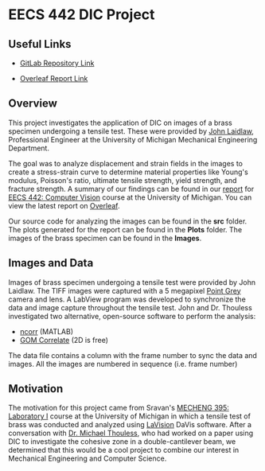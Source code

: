 # EECS 442 DIC Project

## Useful Links
* [GitLab Repository Link](https://gitlab.eecs.umich.edu/balajsra/eecs-442-dic-project/)

* [Overleaf Report Link](https://www.overleaf.com/read/whvdsndzrvqw)

## Overview
This project investigates the application of DIC on images of a brass specimen undergoing a tensile test. These were provided by [John Laidlaw](https://me.engin.umich.edu/people/staff), Professional Engineer at the University of Michigan Mechanical Engineering Department.

The goal was to analyze displacement and strain fields in the images to create a stress-strain curve to determine material properties like Young's modulus, Poisson's ratio, ultimate tensile strength, yield strength, and fracture strength. A summary of our findings can be found in our [report](EECS_442_Computer_Vision_DIC_Project.pdf) for [EECS 442: Computer Vision](https://web.eecs.umich.edu/~fouhey/teaching/EECS442_W19/) course at the University of Michigan. You can view the latest report on [Overleaf](https://www.overleaf.com/read/whvdsndzrvqw).

Our source code for analyzing the images can be found in the **src** folder. The plots generated for the report can be found in the **Plots** folder. The images of the brass specimen can be found in the **Images**.

## Images and Data
Images of brass specimen undergoing a tensile test were provided by John Laidlaw. The TIFF images were captured with a 5 megapixel [Point Grey](https://www.flir.com/iis/machine-vision/) camera and lens. A LabView program was developed to synchronize the data and image capture throughout the tensile test. John and Dr. Thouless investigated two alternative, open-source software to perform the analysis:
* [ncorr](http://www.ncorr.com/) (MATLAB)
* [GOM Correlate](https://www.gom.com/3d-software/gom-correlate.html) (2D is free)

The data file contains a column with the frame number to sync the data and images. All the images are numbered in sequence (i.e. frame number)

## Motivation
The motivation for this project came from Sravan's [MECHENG 395: Laboratory I](https://me.engin.umich.edu/academics/courses) course at the University of Michigan in which a tensile test of brass was conducted and analyzed using [LaVision](https://www.lavision.de/en/) DaVis software. After a conversation with [Dr. Michael Thouless](https://me.engin.umich.edu/people/faculty/michael-thouless), who had worked on a paper using DIC to investigate the cohesive zone in a double-cantilever beam, we determined that this would be a cool project to combine our interest in Mechanical Engineering and Computer Science.